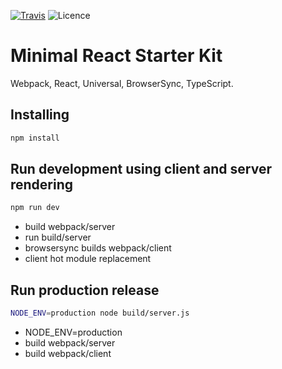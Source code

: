 [![Travis](https://img.shields.io/travis/birkir/react-typescript-iso-kit.svg?style=flat-square)](https://travis-ci.org/birkir/react-typescript-iso-kit)
![Licence](https://img.shields.io/github/license/birkir/react-typescript-iso-kit.svg)


# Minimal React Starter Kit

Webpack, React, Universal, BrowserSync, TypeScript.

## Installing

```bash
npm install
```

## Run development using client and server rendering

```bash
npm run dev
```

 - build webpack/server
 - run build/server
 - browsersync builds webpack/client
 - client hot module replacement

## Run production release

```bash
NODE_ENV=production node build/server.js
```

 - NODE_ENV=production
 - build webpack/server
 - build webpack/client